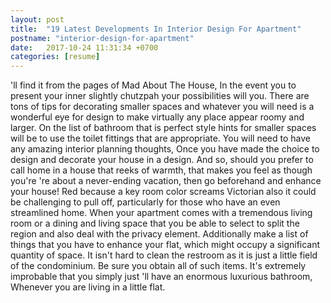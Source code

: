 ```yaml
---
layout: post
title:  "19 Latest Developments In Interior Design For Apartment"
postname: "interior-design-for-apartment"
date:   2017-10-24 11:31:34 +0700
categories: [resume]
---
```

'll find it from the pages of Mad About The House, In the event you to present your inner slightly chutzpah your possibilities will you. There are tons of tips for decorating smaller spaces and whatever you will need is a wonderful eye for design to make virtually any place appear roomy and larger. On the list of bathroom that is perfect style hints for smaller spaces will be to use the toilet fittings that are appropriate. You will need to have any amazing interior planning thoughts, Once you have made the choice to design and decorate your house in a design. And so, should you prefer to call home in a house that reeks of warmth, that makes you feel as though you're 're about a never-ending vacation, then go beforehand and enhance your house! Red because a key room color screams Victorian also it could be challenging to pull off, particularly for those who have an even streamlined home. When your apartment comes with a tremendous living room or a dining and living space that you be able to select to split the region and also deal with the privacy element. Additionally make a list of things that you have to enhance your flat, which might occupy a significant quantity of space. It isn't hard to clean the restroom as it is just a little field of the condominium. Be sure you obtain all of such items. It's extremely improbable that you simply just 'll have an enormous luxurious bathroom, Whenever you are living in a little flat.
